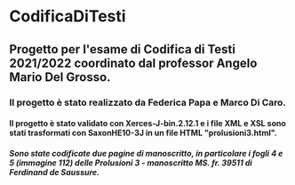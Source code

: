 # CodificaDiTesti
## Progetto per l'esame di Codifica di Testi 2021/2022 coordinato dal professor Angelo Mario Del Grosso.
### Il progetto è stato realizzato da Federica Papa e Marco Di Caro.
#### Il progetto è stato validato con Xerces-J-bin.2.12.1 e i file XML e XSL sono stati trasformati con SaxonHE10-3J in un file HTML "prolusioni3.html". 
##### Sono state codificate due pagine di manoscritto, in particolare i fogli 4 e 5 (immagine 112) delle Prolusioni 3 - manoscritto MS. fr. 39511 di Ferdinand de Saussure. 
